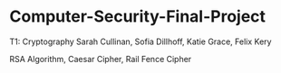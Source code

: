 # Computer-Security-Final-Project
T1: Cryptography
Sarah Cullinan, Sofia Dillhoff, Katie Grace, Felix Kery

RSA Algorithm, Caesar Cipher, Rail Fence Cipher
